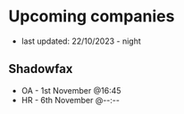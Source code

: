 # Upcoming companies
- last updated: 22/10/2023 - night

## Shadowfax 
- OA - 1st November @16:45
- HR - 6th November @--:--